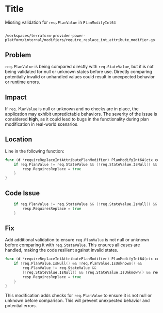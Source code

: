 # Title

Missing validation for `req.PlanValue` in `PlanModifyInt64`

##

`/workspaces/terraform-provider-power-platform/internal/modifiers/require_replace_int_attribute_modifier.go`

## Problem

`req.PlanValue` is being compared directly with `req.StateValue`, but it is not being validated for null or unknown states before use. Directly comparing potentially invalid or unhandled values could result in unexpected behavior or runtime errors.

## Impact

If `req.PlanValue` is null or unknown and no checks are in place, the application may exhibit unpredictable behaviors. The severity of the issue is considered **high**, as it could lead to bugs in the functionality during plan modification in real-world scenarios.

## Location

Line in the following function:

```go
func (d *requireReplaceIntAttributePlanModifier) PlanModifyInt64(ctx context.Context, req planmodifier.Int64Request, resp *planmodifier.Int64Response) {
	if req.PlanValue != req.StateValue && (!req.StateValue.IsNull() && !req.StateValue.IsUnknown() && req.StateValue.ValueInt64() != 0) {
		resp.RequiresReplace = true
	}
}
```

## Code Issue

```go
	if req.PlanValue != req.StateValue && (!req.StateValue.IsNull() && !req.StateValue.IsUnknown() && req.StateValue.ValueInt64() != 0) {
		resp.RequiresReplace = true
	}
```

## Fix

Add additional validation to ensure `req.PlanValue` is not null or unknown before comparing it with `req.StateValue`. This ensures all cases are handled, making the code resilient against invalid states.

```go
func (d *requireReplaceIntAttributePlanModifier) PlanModifyInt64(ctx context.Context, req planmodifier.Int64Request, resp *planmodifier.Int64Response) {
	if !req.PlanValue.IsNull() && !req.PlanValue.IsUnknown() && 
		req.PlanValue != req.StateValue && 
		(!req.StateValue.IsNull() && !req.StateValue.IsUnknown() && req.StateValue.ValueInt64() != 0) {
		resp.RequiresReplace = true
	}
}
```

This modification adds checks for `req.PlanValue` to ensure it is not null or unknown before comparison. This will prevent unexpected behavior and potential errors.
